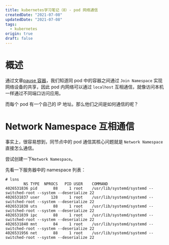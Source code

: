 ```yaml
---
title: kubernetes学习笔记（8）- pod 网络通信
createdDate: "2021-07-08"
updatedDate: "2021-07-08"
tags:
  - kubernetes
origin: true
draft: false
---
```


# 概述

通过文章[pause 容器](https://www.zido.site/blog/2021-07-06-kubernetes-pause/)，我们知道同 pod 中的容器之间通过 `Join Namespace` 实现网络设备的共享，因此 pod 内网络可以通过 `localhost` 互相通信，就像访问本机一样通过不同端口访问应用。

而每个 pod 有一个自己的 IP 地址。那么他们之间是如何通信的呢？

# Network Namespace 互相通信

事实上，很容易想到，同节点中的 pod 通信其核心问题就是 `Network Namespace` 直接怎么通信。

尝试创建一下`Network Namespace`。

先看一下服务器中的 namespace 列表：
```
# lsns
        NS TYPE  NPROCS   PID USER    COMMAND
4026531836 pid       88     1 root    /usr/lib/systemd/systemd --switched-root --system --deserialize 22
4026531837 user     128     1 root    /usr/lib/systemd/systemd --switched-root --system --deserialize 22
4026531838 uts       88     1 root    /usr/lib/systemd/systemd --switched-root --system --deserialize 22
4026531839 ipc       88     1 root    /usr/lib/systemd/systemd --switched-root --system --deserialize 22
4026531840 mnt       84     1 root    /usr/lib/systemd/systemd --switched-root --system --deserialize 22
4026531956 net       88     1 root    /usr/lib/systemd/systemd --switched-root --system --deserialize 22
```

